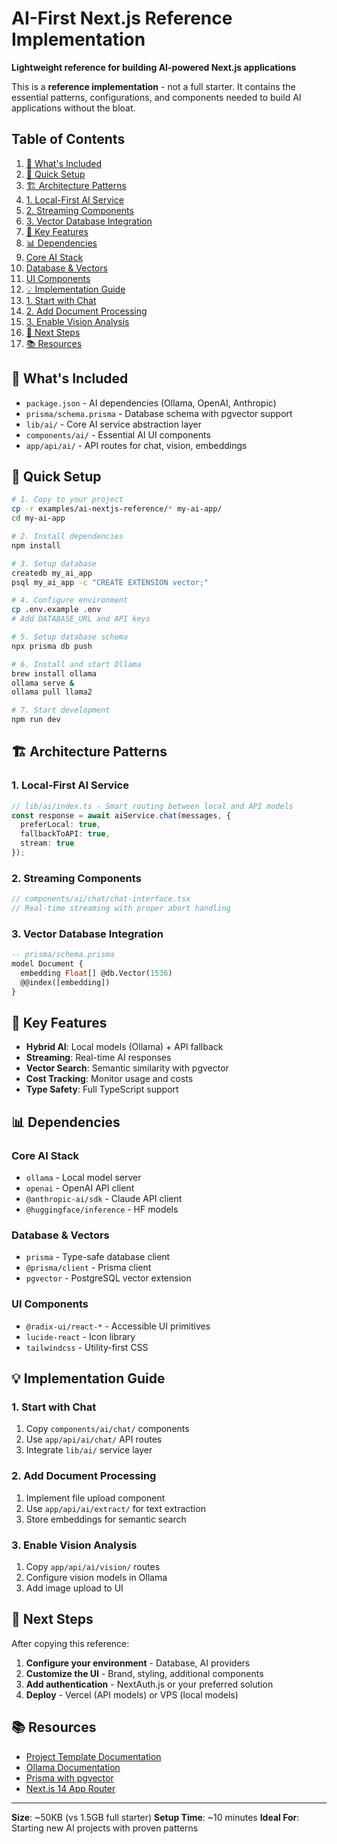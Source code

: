 # AI-First Next.js Reference Implementation

**Lightweight reference for building AI-powered Next.js applications**

This is a **reference implementation** - not a full starter. It contains the essential patterns, configurations, and
components needed to build AI applications without the bloat.

## Table of Contents

1. [📁 What's Included](#-whats-included)
2. [🚀 Quick Setup](#-quick-setup)
3. [🏗️ Architecture Patterns](#-architecture-patterns)
  4. [1. Local-First AI Service](#1-local-first-ai-service)
  5. [2. Streaming Components](#2-streaming-components)
  6. [3. Vector Database Integration](#3-vector-database-integration)
7. [🔧 Key Features](#-key-features)
8. [📊 Dependencies](#-dependencies)
  9. [Core AI Stack](#core-ai-stack)
  10. [Database & Vectors](#database-vectors)
  11. [UI Components](#ui-components)
12. [💡 Implementation Guide](#-implementation-guide)
  13. [1. Start with Chat](#1-start-with-chat)
  14. [2. Add Document Processing](#2-add-document-processing)
  15. [3. Enable Vision Analysis](#3-enable-vision-analysis)
16. [🎯 Next Steps](#-next-steps)
17. [📚 Resources](#-resources)

## 📁 What's Included

- `package.json` - AI dependencies (Ollama, OpenAI, Anthropic)
- `prisma/schema.prisma` - Database schema with pgvector support
- `lib/ai/` - Core AI service abstraction layer
- `components/ai/` - Essential AI UI components
- `app/api/ai/` - API routes for chat, vision, embeddings

## 🚀 Quick Setup

```bash
# 1. Copy to your project
cp -r examples/ai-nextjs-reference/* my-ai-app/
cd my-ai-app

# 2. Install dependencies
npm install

# 3. Setup database
createdb my_ai_app
psql my_ai_app -c "CREATE EXTENSION vector;"

# 4. Configure environment
cp .env.example .env
# Add DATABASE_URL and API keys

# 5. Setup database schema
npx prisma db push

# 6. Install and start Ollama
brew install ollama
ollama serve &
ollama pull llama2

# 7. Start development
npm run dev
```

## 🏗️ Architecture Patterns

### 1. Local-First AI Service
```typescript
// lib/ai/index.ts - Smart routing between local and API models
const response = await aiService.chat(messages, {
  preferLocal: true,
  fallbackToAPI: true,
  stream: true
});
```

### 2. Streaming Components
```typescript
// components/ai/chat/chat-interface.tsx
// Real-time streaming with proper abort handling
```

### 3. Vector Database Integration
```sql
-- prisma/schema.prisma
model Document {
  embedding Float[] @db.Vector(1536)
  @@index([embedding])
}
```

## 🔧 Key Features

- **Hybrid AI**: Local models (Ollama) + API fallback
- **Streaming**: Real-time AI responses
- **Vector Search**: Semantic similarity with pgvector
- **Cost Tracking**: Monitor usage and costs
- **Type Safety**: Full TypeScript support

## 📊 Dependencies

### Core AI Stack
- `ollama` - Local model server
- `openai` - OpenAI API client
- `@anthropic-ai/sdk` - Claude API client
- `@huggingface/inference` - HF models

### Database & Vectors
- `prisma` - Type-safe database client
- `@prisma/client` - Prisma client
- `pgvector` - PostgreSQL vector extension

### UI Components
- `@radix-ui/react-*` - Accessible UI primitives
- `lucide-react` - Icon library
- `tailwindcss` - Utility-first CSS

## 💡 Implementation Guide

### 1. Start with Chat
1. Copy `components/ai/chat/` components
2. Use `app/api/ai/chat/` API routes
3. Integrate `lib/ai/` service layer

### 2. Add Document Processing
1. Implement file upload component
2. Use `app/api/ai/extract/` for text extraction
3. Store embeddings for semantic search

### 3. Enable Vision Analysis
1. Copy `app/api/ai/vision/` routes
2. Configure vision models in Ollama
3. Add image upload to UI

## 🎯 Next Steps

After copying this reference:
1. **Configure your environment** - Database, AI providers
2. **Customize the UI** - Brand, styling, additional components
3. **Add authentication** - NextAuth.js or your preferred solution
4. **Deploy** - Vercel (API models) or VPS (local models)

## 📚 Resources

- [Project Template Documentation](../../README.md)
- [Ollama Documentation](https://ollama.ai)
- [Prisma with pgvector](https://supabase.com/docs/guides/database/extensions/pgvector)
- [Next.js 14 App Router](https://nextjs.org/docs)

---

**Size**: ~50KB (vs 1.5GB full starter)
**Setup Time**: ~10 minutes
**Ideal For**: Starting new AI projects with proven patterns